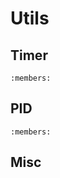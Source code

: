 # Utils

## Timer

```{doxygenclass} lebron::Timer
:members:
```

## PID

```{doxygenclass} lebron::PID
:members:
```

## Misc

```{doxygenfunction} lebron::slew
```

```{doxygenfunction} lebron::radToDeg
```

```{doxygenfunction} lebron::degToRad
```

```{doxygenfunction} lebron::sanitizeAngle
```

```{doxygenfunction} lebron::angleError
```

```{doxygenfunction} lebron::avg
```

```{doxygenfunction} lebron::ema
```

```{doxygenfunction} lebron::getCurvature
```
